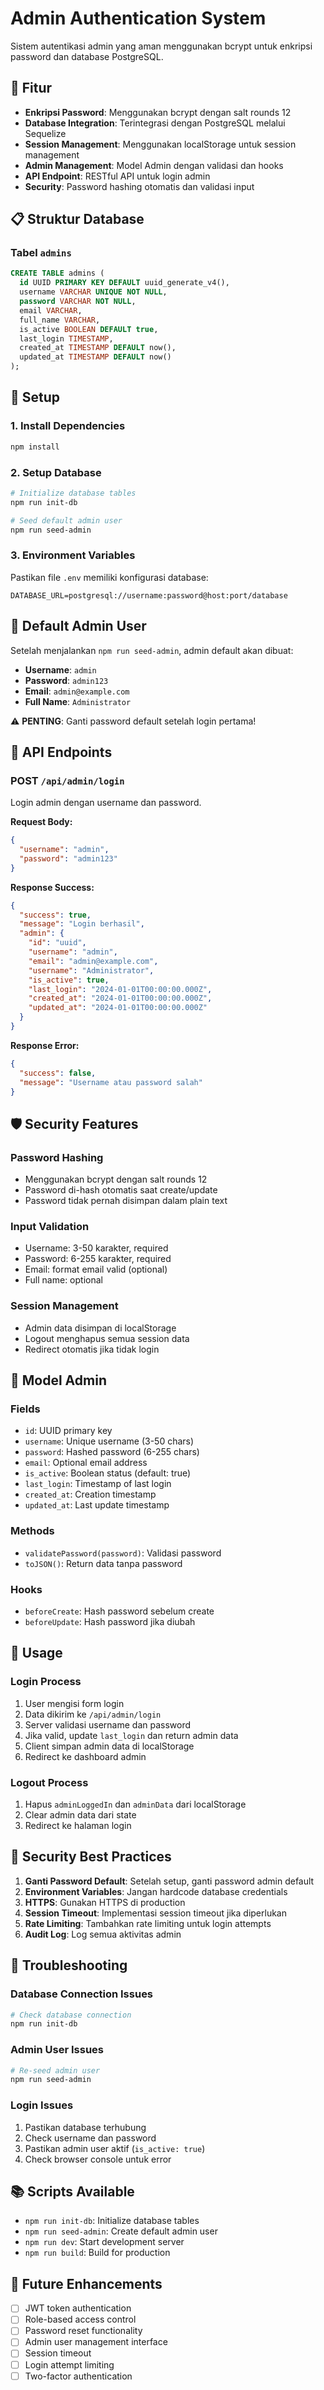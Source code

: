 # Admin Authentication System

Sistem autentikasi admin yang aman menggunakan bcrypt untuk enkripsi password dan database PostgreSQL.

## 🚀 Fitur

- **Enkripsi Password**: Menggunakan bcrypt dengan salt rounds 12
- **Database Integration**: Terintegrasi dengan PostgreSQL melalui Sequelize
- **Session Management**: Menggunakan localStorage untuk session management
- **Admin Management**: Model Admin dengan validasi dan hooks
- **API Endpoint**: RESTful API untuk login admin
- **Security**: Password hashing otomatis dan validasi input

## 📋 Struktur Database

### Tabel `admins`

```sql
CREATE TABLE admins (
  id UUID PRIMARY KEY DEFAULT uuid_generate_v4(),
  username VARCHAR UNIQUE NOT NULL,
  password VARCHAR NOT NULL,
  email VARCHAR,
  full_name VARCHAR,
  is_active BOOLEAN DEFAULT true,
  last_login TIMESTAMP,
  created_at TIMESTAMP DEFAULT now(),
  updated_at TIMESTAMP DEFAULT now()
);
```

## 🔧 Setup

### 1. Install Dependencies

```bash
npm install
```

### 2. Setup Database

```bash
# Initialize database tables
npm run init-db

# Seed default admin user
npm run seed-admin
```

### 3. Environment Variables

Pastikan file `.env` memiliki konfigurasi database:

```env
DATABASE_URL=postgresql://username:password@host:port/database
```

## 👤 Default Admin User

Setelah menjalankan `npm run seed-admin`, admin default akan dibuat:

- **Username**: `admin`
- **Password**: `admin123`
- **Email**: `admin@example.com`
- **Full Name**: `Administrator`

⚠️ **PENTING**: Ganti password default setelah login pertama!

## 🔐 API Endpoints

### POST `/api/admin/login`

Login admin dengan username dan password.

**Request Body:**
```json
{
  "username": "admin",
  "password": "admin123"
}
```

**Response Success:**
```json
{
  "success": true,
  "message": "Login berhasil",
  "admin": {
    "id": "uuid",
    "username": "admin",
    "email": "admin@example.com",
    "username": "Administrator",
    "is_active": true,
    "last_login": "2024-01-01T00:00:00.000Z",
    "created_at": "2024-01-01T00:00:00.000Z",
    "updated_at": "2024-01-01T00:00:00.000Z"
  }
}
```

**Response Error:**
```json
{
  "success": false,
  "message": "Username atau password salah"
}
```

## 🛡️ Security Features

### Password Hashing
- Menggunakan bcrypt dengan salt rounds 12
- Password di-hash otomatis saat create/update
- Password tidak pernah disimpan dalam plain text

### Input Validation
- Username: 3-50 karakter, required
- Password: 6-255 karakter, required
- Email: format email valid (optional)
- Full name: optional

### Session Management
- Admin data disimpan di localStorage
- Logout menghapus semua session data
- Redirect otomatis jika tidak login

## 📝 Model Admin

### Fields
- `id`: UUID primary key
- `username`: Unique username (3-50 chars)
- `password`: Hashed password (6-255 chars)
- `email`: Optional email address
- `is_active`: Boolean status (default: true)
- `last_login`: Timestamp of last login
- `created_at`: Creation timestamp
- `updated_at`: Last update timestamp

### Methods
- `validatePassword(password)`: Validasi password
- `toJSON()`: Return data tanpa password

### Hooks
- `beforeCreate`: Hash password sebelum create
- `beforeUpdate`: Hash password jika diubah

## 🔄 Usage

### Login Process
1. User mengisi form login
2. Data dikirim ke `/api/admin/login`
3. Server validasi username dan password
4. Jika valid, update `last_login` dan return admin data
5. Client simpan admin data di localStorage
6. Redirect ke dashboard admin

### Logout Process
1. Hapus `adminLoggedIn` dan `adminData` dari localStorage
2. Clear admin data dari state
3. Redirect ke halaman login

## 🚨 Security Best Practices

1. **Ganti Password Default**: Setelah setup, ganti password admin default
2. **Environment Variables**: Jangan hardcode database credentials
3. **HTTPS**: Gunakan HTTPS di production
4. **Session Timeout**: Implementasi session timeout jika diperlukan
5. **Rate Limiting**: Tambahkan rate limiting untuk login attempts
6. **Audit Log**: Log semua aktivitas admin

## 🐛 Troubleshooting

### Database Connection Issues
```bash
# Check database connection
npm run init-db
```

### Admin User Issues
```bash
# Re-seed admin user
npm run seed-admin
```

### Login Issues
1. Pastikan database terhubung
2. Check username dan password
3. Pastikan admin user aktif (`is_active: true`)
4. Check browser console untuk error

## 📚 Scripts Available

- `npm run init-db`: Initialize database tables
- `npm run seed-admin`: Create default admin user
- `npm run dev`: Start development server
- `npm run build`: Build for production

## 🔮 Future Enhancements

- [ ] JWT token authentication
- [ ] Role-based access control
- [ ] Password reset functionality
- [ ] Admin user management interface
- [ ] Session timeout
- [ ] Login attempt limiting
- [ ] Two-factor authentication
